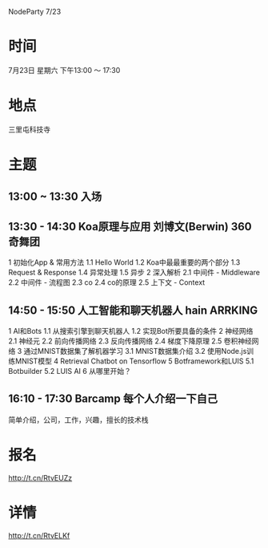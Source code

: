 NodeParty 7/23

# 时间
7月23日 星期六 下午13:00 ～ 17:30

# 地点
三里屯科技寺

# 主题
## 13:00 ~ 13:30 入场

## 13:30 - 14:30 Koa原理与应用 刘博文(Berwin) 360奇舞团
1 初始化App & 常用方法
  1.1 Hello World
  1.2 Koa中最最重要的两个部分
  1.3 Request & Response
  1.4 异常处理
  1.5 异步
2 深入解析
  2.1 中间件 - Middleware
  2.2 中间件 - 流程图
  2.3 co
  2.4 co的原理
  2.5 上下文 - Context

## 14:50 - 15:50 人工智能和聊天机器人 hain ARRKING
1 AI和Bots
  1.1 从搜索引擎到聊天机器人
  1.2 实现Bot所要具备的条件
2 神经网络
   2.1 神经元
   2.2 前向传播网络
   2.3 反向传播网络
   2.4 梯度下降原理
   2.5 卷积神经网络
3 通过MNIST数据集了解机器学习
   3.1 MNIST数据集介绍
   3.2 使用Node.js训练MNIST模型
4 Retrieval Chatbot on Tensorflow
5 Botframework和LUIS
  5.1 Botbuilder
  5.2 LUIS AI
6  从哪里开始？

## 16:10 - 17:30 Barcamp 每个人介绍一下自己
 简单介绍，公司，工作，兴趣，擅长的技术栈

# 报名
http://t.cn/RtvEUZz

# 详情
http://t.cn/RtvELKf
